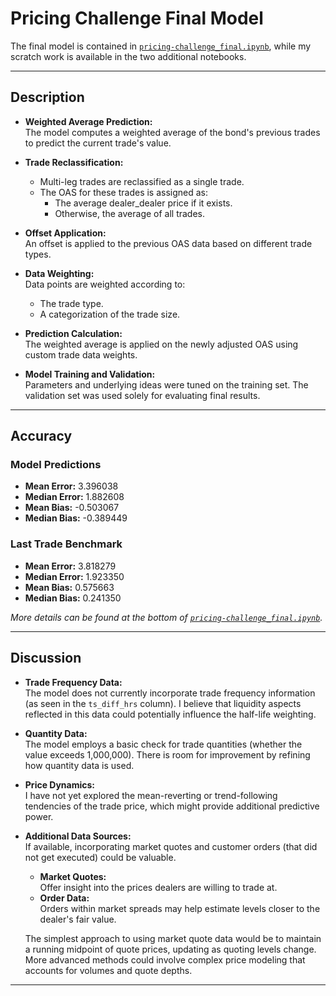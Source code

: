 # Pricing Challenge Final Model

The final model is contained in [`pricing-challenge_final.ipynb`](pricing-challenge_final.ipynb), while my scratch work is available in the two additional notebooks.

---

## Description

- **Weighted Average Prediction:**  
  The model computes a weighted average of the bond's previous trades to predict the current trade's value.

- **Trade Reclassification:**  
  - Multi-leg trades are reclassified as a single trade.
  - The OAS for these trades is assigned as:
    - The average dealer_dealer price if it exists.
    - Otherwise, the average of all trades.

- **Offset Application:**  
  An offset is applied to the previous OAS data based on different trade types.

- **Data Weighting:**  
  Data points are weighted according to:
  - The trade type.
  - A categorization of the trade size.

- **Prediction Calculation:**  
  The weighted average is applied on the newly adjusted OAS using custom trade data weights.

- **Model Training and Validation:**  
  Parameters and underlying ideas were tuned on the training set. The validation set was used solely for evaluating final results.

---

## Accuracy

### Model Predictions

- **Mean Error:** 3.396038
- **Median Error:** 1.882608
- **Mean Bias:** -0.503067
- **Median Bias:** -0.389449

### Last Trade Benchmark

- **Mean Error:** 3.818279
- **Median Error:** 1.923350
- **Mean Bias:** 0.575663
- **Median Bias:** 0.241350

*More details can be found at the bottom of [`pricing-challenge_final.ipynb`](pricing-challenge_final.ipynb).*

---

## Discussion

- **Trade Frequency Data:**  
  The model does not currently incorporate trade frequency information (as seen in the `ts_diff_hrs` column). I believe that liquidity aspects reflected in this data could potentially influence the half-life weighting.

- **Quantity Data:**  
  The model employs a basic check for trade quantities (whether the value exceeds 1,000,000). There is room for improvement by refining how quantity data is used.

- **Price Dynamics:**  
  I have not yet explored the mean-reverting or trend-following tendencies of the trade price, which might provide additional predictive power.

- **Additional Data Sources:**  
  If available, incorporating market quotes and customer orders (that did not get executed) could be valuable.  
  - **Market Quotes:**  
    Offer insight into the prices dealers are willing to trade at.
  - **Order Data:**  
    Orders within market spreads may help estimate levels closer to the dealer's fair value.

  The simplest approach to using market quote data would be to maintain a running midpoint of quote prices, updating as quoting levels change. More advanced methods could involve complex price modeling that accounts for volumes and quote depths.

---
